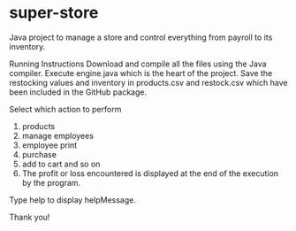 # super-store
Java project to manage a store and control everything from payroll to its inventory. 


Running Instructions
Download and compile all the files using the Java compiler.
Execute engine.java which is the heart of the project.
Save the restocking values and inventory in products.csv and restock.csv which have been included in the GitHub package.

Select which action to perform
1)  products
2)  manage employees
3)  employee print
4)  purchase
5)  add to cart and so on
6)  The profit or loss encountered is displayed at the end of the execution by the program.

Type help to display helpMessage.

Thank you!

